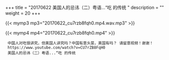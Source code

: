 +++
title = "20170622  美国人的忌讳（二）粤语...“吃 的传统 "
description = ""
weight = 20
+++

{{< mymp3 mp3="20170622_cu7rzb8fqh0.mp4.wav.mp3" >}}

{{< mymp4 mp4="20170622_cu7rzb8fqh0.mp4" >}}

     中国人对吃很讲究，但美国人讲究吗？中国有意头菜，美国有吗？ 请留意视频！谢谢！ 
     https://www.youtube.com/watch?v=CU7rZB8FqH0 
     美国人的忌讳（二）粤语...“吃 的传统 
